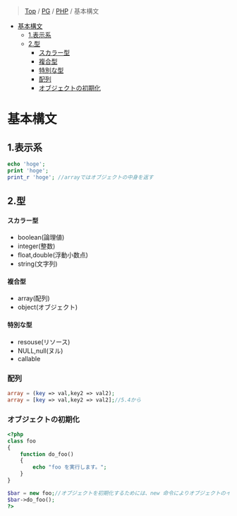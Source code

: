 > [Top](https://tanish-kr.github.io/study-wiki) / [PG](https://tanish-kr.github.io/study-wiki/PG) / [PHP](https://tanish-kr.github.io/study-wiki/PG/PHP) / 基本構文

<!-- TOC -->

- [基本構文](#基本構文)
  - [1.表示系](#1表示系)
  - [2.型](#2型)
      - [スカラー型](#スカラー型)
      - [複合型](#複合型)
      - [特別な型](#特別な型)
    - [配列](#配列)
    - [オブジェクトの初期化](#オブジェクトの初期化)

<!-- /TOC -->

# 基本構文

## 1.表示系

```php
echo 'hoge';
print 'hoge';
print_r 'hoge'; //arrayではオブジェクトの中身を返す
```

## 2.型

#### スカラー型

- boolean(論理値)
- integer(整数)
- float,double(浮動小数点)
- string(文字列)

#### 複合型

- array(配列)
- object(オブジェクト)

#### 特別な型

- resouse(リソース)
- NULL,null(ヌル)
- callable

### 配列

```php
array = (key => val,key2 => val2);
array = [key => val,key2 => val2];//5.4から
```

### オブジェクトの初期化

```php
<?php
class foo
{
    function do_foo()
    {
        echo "foo を実行します。";
    }
}

$bar = new foo;//オブジェクトを初期化するためには、new 命令によりオブジェクトのインスタンスを変数に作成します。
$bar->do_foo();
?>
```
